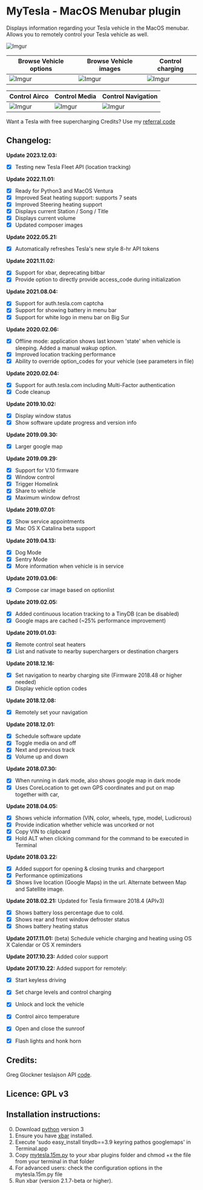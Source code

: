 
# MyTesla - MacOS Menubar plugin

Displays information regarding your Tesla vehicle in the MacOS menubar. Allows you to remotely control your Tesla vehicle as well.

![Imgur](https://i.imgur.com/5xMhwXM.jpg)


| Browse Vehicle options | Browse Vehicle images | Control charging |
| --- | --- | --- |
| ![Imgur](https://i.imgur.com/EJ6sT7E.jpg) | ![Imgur](https://i.imgur.com/o0wx7nD.jpg) | ![Imgur](https://i.imgur.com/5xMhwXM.jpg) | 

| Control Airco | Control Media | Control Navigation |
| --- | --- | --- |
| ![Imgur](https://i.imgur.com/i1tRRsL.jpg) | ![Imgur](https://i.imgur.com/R36v4f9.jpg) | ![Imgur](https://i.imgur.com/ciLkZu8.jpg) |


Want a Tesla with free supercharging Credits? Use my [referral code](http://ts.la/pieter9690)


## Changelog: 

**Update 2023.12.03:**
- [X] Testing new Tesla Fleet API (location tracking)

**Update 2022.11.01:**
- [X] Ready for Python3 and MacOS Ventura
- [X] Improved Seat heating support: supports 7 seats
- [X] Improved Steering heating support
- [X] Displays current Station / Song / Title
- [X] Displays current volume
- [X] Updated composer images

**Update 2022.05.21:**
- [X] Automatically refreshes Tesla's new style 8-hr API tokens

**Update 2021.11.02:**
- [X] Support for xbar, deprecating bitbar
- [X] Provide option to directly provide access_code during initialization

**Update 2021.08.04:**
- [X] Support for auth.tesla.com captcha
- [X] Support for showing battery in menu bar
- [X] Support for white logo in menu bar on Big Sur

**Update 2020.02.06:**
- [X] Offline mode: application shows last known 'state' when vehicle is sleeping. Added a manual wakup option.
- [X] Improved location tracking performance
- [X] Ability to override option_codes for your vehicle (see parameters in file)

**Update 2020.02.04:**
- [X] Support for auth.tesla.com including Multi-Factor authentication
- [X] Code cleanup

**Update 2019.10.02:**
- [X] Display window status
- [X] Show software update progress and version info

**Update 2019.09.30:**
- [X] Larger google map

**Update 2019.09.29:**
- [X] Support for V.10 firmware
- [X] Window control
- [X] Trigger Homelink
- [X] Share to vehicle
- [X] Maximum window defrost

**Update 2019.07.01:**
- [X] Show service appointments
- [X] Mac OS X Catalina beta support

**Update 2019.04.13:**
- [X] Dog Mode 
- [X] Sentry Mode
- [X] More information when vehicle is in service

**Update 2019.03.06:**
- [X] Compose car image based on optionlist

**Update 2019.02.05:**
- [X] Added continuous location tracking to a TinyDB (can be disabled) 
- [X] Google maps are cached (~25% performance improvement)

**Update 2019.01.03:**
- [X] Remote control seat heaters 
- [X] List and nativate to nearby superchargers or destination chargers

**Update 2018.12.16:** 
- [X] Set navigation to nearby charging site (Firmware 2018.48 or higher needed)
- [X] Display vehicle option codes

**Update 2018.12.08:** 
- [X] Remotely set your navigation

**Update 2018.12.01:** 
- [X] Schedule software update 
- [X] Toggle media on and off
- [X] Next and previous track 
- [X] Volume up and down

**Update 2018.07.30:** 
- [X] When running in dark mode, also shows google map in dark mode
- [X] Uses CoreLocation to get own GPS coordinates and put on map together with car, 

**Update 2018.04.05:** 
- [X] Shows vehicle information (VIN, color, wheels, type, model, Ludicrous) 
- [X] Provide indication whether vehicle was uncorked or not
- [X] Copy VIN to clipboard
- [X] Hold ALT when clicking command for the command to be executed in Terminal

**Update 2018.03.22:** 
- [X] Added support for opening & closing trunks and chargeport
- [X] Performance optimizations
- [X] Shows live location (Google Maps) in the url. Alternate between Map and Satellite image.

**Update 2018.02.21:** Updated for Tesla firmware 2018.4 (APIv3) 
- [X] Shows battery loss percentage due to cold. 
- [X] Shows rear and front window defroster status 
- [X] Shows battery heating status

**Update 2017.11.01:** (beta) Schedule vehicle charging and heating using OS X Calendar or OS X reminders

**Update 2017.10.23:** Added color support

**Update 2017.10.22:** Added support for remotely: 
- [X] Start keyless driving
- [X] Set charge levels and control charging
- [X] Unlock and lock the vehicle
- [X] Control airco temperature
- [X] Open and close the sunroof
- [X] Flash lights and honk horn



## Credits: 

Greg Glockner teslajson API [code](https://github.com/gglockner/teslajson/).

## Licence: GPL v3

## Installation instructions: 

0. Download [python](http://www.python.org) version 3
1. Ensure you have [xbar](https://github.com/matryer/xbar/releases/latest) installed.
2. Execute 'sudo easy_install tinydb==3.9 keyring pathos googlemaps' in Terminal.app
3. Copy [mytesla.15m.py](mytesla.15m.py) to your xbar plugins folder and chmod +x the file from your terminal in that folder
4. For advanced users: check the configuration options in the mytesla.15m.py file
5. Run xbar (version 2.1.7-beta or higher). 
